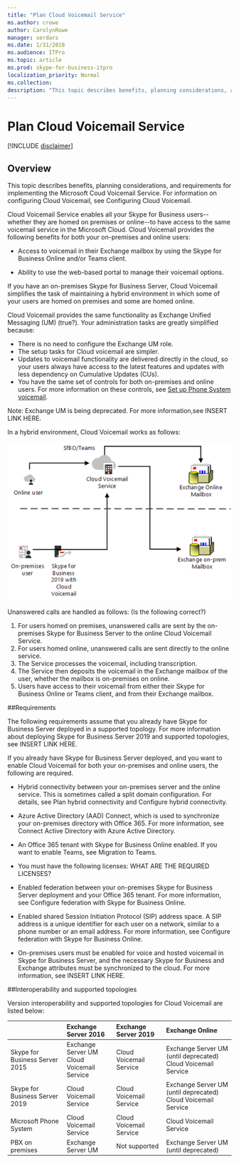 ```yaml
---
title: "Plan Cloud Voicemail Service"
ms.author: crowe
author: CarolynRowe
manager: serdars
ms.date: 1/31/2018
ms.audience: ITPro
ms.topic: article
ms.prod: skype-for-business-itpro
localization_priority: Normal
ms.collection: 
description: "This topic describes benefits, planning considerations, and requirements for implementing the Microsoft Coud Voicemail Service. For information on configuring Cloud Voicemail, see Configuring Cloud Voicemail."
---
```

<!-- PM Roy Kuntz  -->

# Plan Cloud Voicemail Service

[!INCLUDE [disclaimer](../disclaimer.md)]

## Overview 

This topic describes benefits, planning considerations, and requirements for implementing the Microsoft Coud Voicemail Service. For information on configuring Cloud Voicemail, see Configuring Cloud Voicemail.

Cloud Voicemail Service enables all your Skype for Business users--whether they are homed on premises or online--to have access to the same voicemail service in the Microsoft Cloud. Cloud Voicemail provides the following benefits for both your on-premises and online users:

- Access to voicemail in their Exchange mailbox by using the Skype for Business Online and/or Teams client. 

- Ability to use the web-based portal to manage their voicemail options. 

If you have an on-premises Skype for Business Server, Cloud Voicemail simplifies the task of maintaining a hybrid environment in which some of your users are homed on premises and some are homed online.  

Cloud Voicemail provides the same functionality as Exchange Unified Messaging (UM) (true?). Your administration tasks are greatly simplified because:

- There is no need to configure the Exchange UM role.
- The setup tasks for Cloud voicemail are simpler.
- Updates to voicemail functionality are delivered directly in the cloud, so your users always have access to the latest features and updates with less dependency on Cumulative Updates (CUs).
- You have the same set of controls for both on-premises and online users.  For more information on these controls, see 
 [Set up Phone System voicemail](https://support.office.com/en-us/article/Set-up-Phone-System-voicemail-Admin-help-9c590873-b014-4df3-9e27-1bb97322a79d?ui=en-US&rs=en-US&ad=US).

Note:  Exchange UM is being deprecated.  For more information,see INSERT LINK HERE.

In a hybrid environment, Cloud Voicemail works as follows:

![SfB Cloud Voicemail](../../sfbserver2019/media/plan-cloud-voice-mail-server1.png)

Unanswered calls are handled as follows:  (Is the following correct?)

1. For users homed on premises, unanswered calls are sent by the on-premises Skype for Business Server to the online Cloud Voicemail Service. 
2. For users homed online, unanswered calls are sent directly to the online service.
3. The Service processes the voicemail, including transcription.
4.  The Service then deposits the voicemail in the Exchange mailbox of the user, whether the mailbox is on-premises on online.  
5. Users have access to their voicemail from either their Skype for Business Online or Teams client, and from their Exchange mailbox.

##Requirements

The following requirements assume that you already have Skype for Business Server  deployed in a supported topology.  For more information about deploying Skype for Business Server 2019 and supported topologies, see INSERT LINK HERE.

If you already have Skype for Business Server deployed, and you want to enable Cloud Voicemail for both your on-premises and online users, the following are required. 

- Hybrid connectivity between your on-premises server and the online service. This is sometimes called a split domain configuration. For details, see Plan hybrid connectivity and Configure hybrid connectivity.

- Azure Active Directory (AAD) Connect, which is used to synchronize your on-premises directory with Office 365. For more information, see Connect Active Directory with Azure Active Directory.

- An Office 365 tenant with Skype for Business Online enabled.  If you want to enable Teams, see Migration to Teams.

- You must have the following licenses:    WHAT ARE THE REQUIRED LICENSES? 

- Enabled federation between your on-premises Skype for Business Server deployment and your Office 365 tenant. For more information, see Configure federation with Skype for Business Online.  

- Enabled shared Session Initiation Protocol (SIP) address space.  A SIP address is a unique identifier for each user on a network, similar to a phone number or an email address. For more information, see Configure federation with Skype for Business Online. 

- On-premises users must be enabled for voice and hosted voicemail in Skype for Business Server, and the necessary Skype for Business and Exchange attributes must be synchronized to the cloud. For more information, see INSERT LINK HERE.

##Interoperability and supported topologies

Version interoperability and supported topologies for Cloud Voicemail are listed below:

|                                | Exchange Server 2016 | Exchange Server 2019 | Exchange Online   |
|:---------------------------    |:---------------------|:---------------------|:------------------|
|Skype for Business Server 2015 |Exchange Server UM <br> Cloud Voicemail Service |Cloud Voicemail Service |Exchange Server UM (until deprecated)<br>Cloud Voicemail Service|
|Skype for Business Server 2019 | Cloud Voicemail Service | Cloud Voicemail Service | Exchange Server UM (until deprecated)<br>Cloud Voicemail Service |
Microsoft Phone System | Cloud Voicemail Service | Cloud Voicemail Service | Cloud Voicemail Service |
PBX on premises | Exchange Server UM | Not supported | Exchange Server UM (until deprecated)

                                 
                 
















